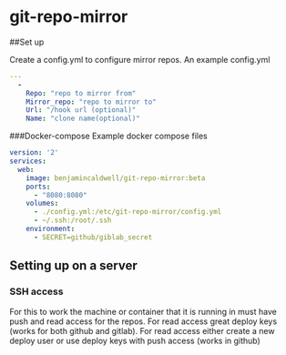 # git-repo-mirror

##Set up

Create a config.yml to configure mirror repos. An example config.yml
```yaml
---
  -
    Repo: "repo to mirror from"
    Mirror_repo: "repo to mirror to"
    Url: "/hook url (optional)"
    Name: "clone name(optional)"

```

###Docker-compose
Example docker compose files
```yaml
version: '2'
services:
  web:
    image: benjamincaldwell/git-repo-mirror:beta
    ports:
      - "8080:8080"
    volumes:
      - ./config.yml:/etc/git-repo-mirror/config.yml
      - ~/.ssh:/root/.ssh
    environment:
      - SECRET=github/giblab_secret
```

## Setting up on a server
### SSH access
For this to work the machine or container that it is running in must have push and read access for the repos. For read access great deploy keys (works for both github and gitlab). For read access either create a new deploy user or use deploy keys with push access (works in github)
